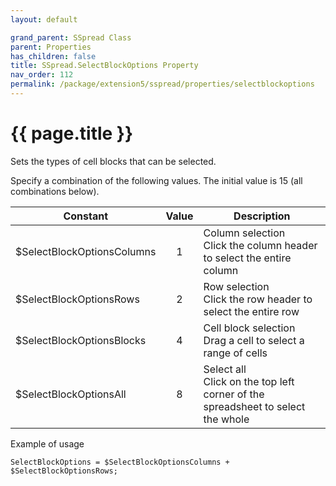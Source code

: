 ```yaml
---
layout: default

grand_parent: SSpread Class
parent: Properties
has_children: false
title: SSpread.SelectBlockOptions Property
nav_order: 112
permalink: /package/extension5/sspread/properties/selectblockoptions
---
```

# {{ page.title }}

Sets the types of cell blocks that can be selected.

Specify a combination of the following values. The initial value is 15 (all combinations below).

| Constant                   | Value | Description                                                                    |
|----------------------------|:-----:|--------------------------------------------------------------------------------|
| $SelectBlockOptionsColumns |   1   | Column selection <br> Click the column header to select the entire column      |
| $SelectBlockOptionsRows    |   2   | Row selection <br> Click the row header to select the entire row               |
| $SelectBlockOptionsBlocks  |   4   | Cell block selection <br> Drag a cell to select a range of cells                    |
| $SelectBlockOptionsAll     |   8   | Select all <br> Click on the top left corner of the spreadsheet to select the whole |

Example of usage<br>
```
SelectBlockOptions = $SelectBlockOptionsColumns + $SelectBlockOptionsRows;
```
